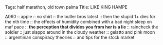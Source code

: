 Tags:  half marathon, old town palma
Title: LIKE KING HAMPE
  
∆060 :: apple :: no shirt :: the butler bros latest :: then the stupid 1+ dies for the nth time :: the effects of humidity combined with a bad night sleep on maf pace :: **the perception that divides you from her is a lie** :: raincheck the soldier :: just slappo around in the cloudy weather :: gelatto and pink moon :: argentinian conspiracy theories :: and tips for the stock market 